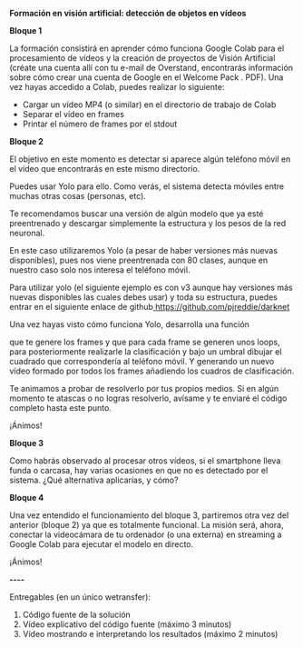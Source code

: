 ﻿**Formación en visión artificial: detección de objetos en vídeos**

**Bloque 1**

La formación consistirá en aprender cómo funciona Google Colab para el procesamiento de vídeos y la creación de proyectos de Visión Artificial (créate una cuenta allí con tu e-mail de Overstand, encontrarás información sobre cómo crear una cuenta de Google en el Welcome Pack . PDF). Una vez hayas accedido a Colab, puedes realizar lo siguiente:

- Cargar un vídeo MP4 (o similar) en el directorio de trabajo de Colab
- Separar el vídeo en frames
- Printar el número de frames por el stdout

**Bloque 2**

El objetivo en este momento es detectar si aparece algún teléfono móvil en el vídeo que encontrarás en este mismo directorio. 

Puedes usar Yolo para ello. Como verás, el sistema detecta móviles entre muchas otras cosas (personas, etc). 

Te recomendamos buscar una versión de algún modelo que ya esté preentrenado y descargar simplemente la estructura y los pesos de la red neuronal.

En este caso utilizaremos Yolo (a pesar de haber versiones más nuevas disponibles), pues nos viene preentrenada con 80 clases, aunque en nuestro caso solo nos interesa el teléfono móvil.

Para utilizar yolo (el siguiente ejemplo es con v3 aunque hay versiones más nuevas disponibles las cuales debes usar) y toda su estructura, puedes entrar en el siguiente enlace de github[ https://github.com/pjreddie/darknet ](https://github.com/pjreddie/darknet) 

Una vez hayas visto cómo funciona Yolo, desarrolla una función

que te genere los frames y que para cada frame se generen unos loops, para posteriormente realizarle la clasificación y bajo un umbral dibujar el cuadrado que correspondería al teléfono móvil. Y generando un nuevo vídeo formado por todos los frames añadiendo los cuadros de clasificación.

Te animamos a probar de resolverlo por tus propios medios. Si en algún momento te atascas o no logras resolverlo, avísame y te enviaré el código completo hasta este punto.

¡Ánimos!

**Bloque 3**

Como habrás observado al procesar otros vídeos, si el smartphone lleva funda o carcasa, hay varias ocasiones en que no es detectado por el sistema. ¿Qué alternativa aplicarías, y cómo?

**Bloque 4**

Una vez entendido el funcionamiento del bloque 3, partiremos otra vez del anterior (bloque 2) ya que es totalmente funcional. La misión será, ahora, conectar la videocámara de tu ordenador (o una externa) en streaming a Google Colab para ejecutar el modelo en directo.

¡Ánimos!

**----**

Entregables (en un único wetransfer):

1. Código fuente de la solución
1. Vídeo explicativo del código fuente (máximo 3 minutos)
1. Vídeo mostrando e interpretando los resultados (máximo 2 minutos)

